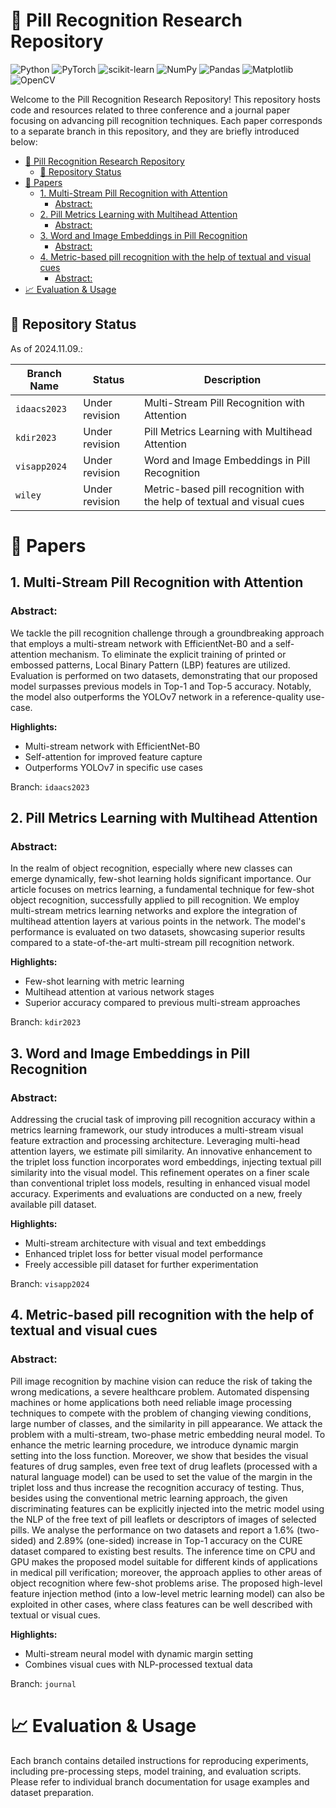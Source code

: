 # 💊 Pill Recognition Research Repository

![Python](https://img.shields.io/badge/python-v3.11-3670A0?style=for-the-badge&logo=python&logoColor=ffdd54)
![PyTorch](https://img.shields.io/badge/PyTorch-v2.2.1-%23EE4C2C.svg?style=for-the-badge&logo=PyTorch&logoColor=white)
![scikit-learn](https://img.shields.io/badge/scikit-v1.4.0--learn-%23F7931E.svg?style=for-the-badge&logo=scikit-learn&logoColor=white)
![NumPy](https://img.shields.io/badge/numpy-v1.26-%23013243.svg?style=for-the-badge&logo=numpy&logoColor=white)
![Pandas](https://img.shields.io/badge/pandas-v2.1.0-%23150458.svg?style=for-the-badge&logo=pandas&logoColor=white)
![Matplotlib](https://img.shields.io/badge/Matplotlib-v3.7.1-%23ffffff.svg?style=for-the-badge&logo=Matplotlib&logoColor=black)
![OpenCV](https://img.shields.io/badge/opencv-4.5.5-%23white.svg?style=for-the-badge&logo=opencv&logoColor=white)

Welcome to the Pill Recognition Research Repository! This repository hosts code and resources related to 
three conference and a journal paper focusing on advancing pill recognition techniques. 
Each paper corresponds to a separate branch in this repository, and they are briefly introduced below:

<!-- TOC -->
* [💊 Pill Recognition Research Repository](#-pill-recognition-research-repository)
  * [🚨 Repository Status](#-repository-status)
* [📑 Papers](#-papers)
  * [1. Multi-Stream Pill Recognition with Attention](#1-multi-stream-pill-recognition-with-attention)
    * [Abstract:](#abstract)
  * [2. Pill Metrics Learning with Multihead Attention](#2-pill-metrics-learning-with-multihead-attention)
    * [Abstract:](#abstract-1)
  * [3. Word and Image Embeddings in Pill Recognition](#3-word-and-image-embeddings-in-pill-recognition)
    * [Abstract:](#abstract-2)
  * [4. Metric-based pill recognition with the help of textual and visual cues](#4-metric-based-pill-recognition-with-the-help-of-textual-and-visual-cues)
    * [Abstract:](#abstract-3)
* [📈 Evaluation & Usage](#-evaluation--usage)
<!-- TOC -->

## 🚨 Repository Status
As of 2024.11.09.:

| Branch Name  | Status         | Description |
|--------------|----------------|---|
| `idaacs2023` | Under revision |  Multi-Stream Pill Recognition with Attention  |   
| `kdir2023`   | Under revision |  Pill Metrics Learning with Multihead Attention |  
| `visapp2024` | Under revision |  Word and Image Embeddings in Pill Recognition |  
| `wiley`      | Under revision |  Metric-based pill recognition with the help of textual and visual cues | 


# 📑 Papers
## 1. Multi-Stream Pill Recognition with Attention

### Abstract:
We tackle the pill recognition challenge through a groundbreaking approach that employs a multi-stream network 
with EfficientNet-B0 and a self-attention mechanism. To eliminate the explicit training of printed or embossed 
patterns, Local Binary Pattern (LBP) features are utilized. Evaluation is performed on two datasets, demonstrating
that our proposed model surpasses previous models in Top-1 and Top-5 accuracy. Notably, the model also outperforms
the YOLOv7 network in a reference-quality use-case.

**Highlights:**
* Multi-stream network with EfficientNet-B0
* Self-attention for improved feature capture
* Outperforms YOLOv7 in specific use cases

Branch: `idaacs2023`

## 2. Pill Metrics Learning with Multihead Attention

### Abstract:
In the realm of object recognition, especially where new classes can emerge dynamically, few-shot learning holds
significant importance. Our article focuses on metrics learning, a fundamental technique for few-shot object
recognition, successfully applied to pill recognition. We employ multi-stream metrics learning networks and
explore the integration of multihead attention layers at various points in the network. The model's performance
is evaluated on two datasets, showcasing superior results compared to a state-of-the-art multi-stream pill
recognition network.

**Highlights:**
* Few-shot learning with metric learning
* Multihead attention at various network stages
* Superior accuracy compared to previous multi-stream approaches

Branch: `kdir2023`

## 3. Word and Image Embeddings in Pill Recognition

### Abstract:
Addressing the crucial task of improving pill recognition accuracy within a metrics learning framework, our study
introduces a multi-stream visual feature extraction and processing architecture. Leveraging multi-head attention
layers, we estimate pill similarity. An innovative enhancement to the triplet loss function incorporates word 
embeddings, injecting textual pill similarity into the visual model. This refinement operates on a finer scale 
than conventional triplet loss models, resulting in enhanced visual model accuracy. Experiments and evaluations
are conducted on a new, freely available pill dataset.

**Highlights:**
* Multi-stream architecture with visual and text embeddings
* Enhanced triplet loss for better visual model performance
* Freely accessible pill dataset for further experimentation

Branch: `visapp2024`

## 4. Metric-based pill recognition with the help of textual and visual cues

### Abstract:
Pill image recognition by machine vision can reduce the risk of taking the wrong medications, a severe healthcare
problem. Automated dispensing machines or home applications both need reliable image processing techniques
to compete with the problem of changing viewing conditions, large number of classes, and the similarity in pill
appearance. We attack the problem with a multi-stream, two-phase metric embedding neural model. To enhance
the metric learning procedure, we introduce dynamic margin setting into the loss function. Moreover, we show
that besides the visual features of drug samples, even free text of drug leaflets (processed with a natural language
model) can be used to set the value of the margin in the triplet loss and thus increase the recognition accuracy of
testing. Thus, besides using the conventional metric learning approach, the given discriminating features can be
explicitly injected into the metric model using the NLP of the free text of pill leaflets or descriptors of images of
selected pills. We analyse the performance on two datasets and report a 1.6% (two-sided) and 2.89% (one-sided)
increase in Top-1 accuracy on the CURE dataset compared to existing best results. The inference time on CPU and
GPU makes the proposed model suitable for different kinds of applications in medical pill verification; moreover,
the approach applies to other areas of object recognition where few-shot problems arise. The proposed high-level
feature injection method (into a low-level metric learning model) can also be exploited in other cases, where class
features can be well described with textual or visual cues.

**Highlights:**
* Multi-stream neural model with dynamic margin setting
* Combines visual cues with NLP-processed textual data

Branch: `journal`

# 📈 Evaluation & Usage
Each branch contains detailed instructions for reproducing experiments, including pre-processing steps, model training,
and evaluation scripts. Please refer to individual branch documentation for usage examples and dataset preparation.
